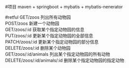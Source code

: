 #项目
maven + springboot + mybatis + mybatis-nenerator

#retful
GET/zoos  列出所有动物园  
POST/zoos  新建一个动物园  
GET/zoos/:id  获取某个指定动物园的信息  
PUT/zoos/:id  更新某个指定动物园的全部信息  
PATCH/zoos/:id  更新某个指定动物园的部分信息  
DELETE/zoos/:id  删除某个动物园  
GET/zoos/:id/animals  列出某个指定动物园的所有动物  
DELETE/zoos/:id/animals/:id  删除某个指定动物园的指定动物  